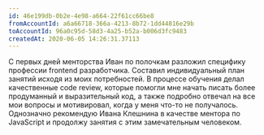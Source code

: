 ```yaml
---
id: 46e199db-0b2e-4e98-a664-22f61cc66be8
fromAccountId: a6a66718-366a-4213-8b72-1dd44816e29b
toAccountId: 96a0c95d-58d3-4a25-b52a-b006d3fc9483
createdAt: 2020-06-05 14:26:31.37113
---
```


С первых дней менторства Иван по полочкам разложил специфику профессии frontend разработчика.
Составил индивидуальный план занятий исходя из моих потребностей. В процессе обучения делал
качественные code review, которые помогли мне начать писать более продуманный и выразительный
код, а также подробно отвечал на все мои вопросы и мотивировал, когда у меня что-то не получалось.
Однозначно рекомендую Ивана Клешнина в качестве ментора по JavaScript и продолжу занятия с этим
замечательным человеком.
